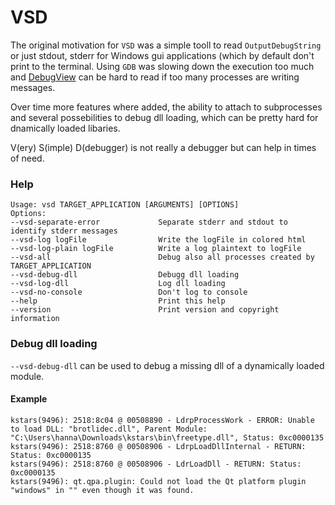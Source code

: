 # VSD
The original motivation for `VSD` was a simple tooll to read `OutputDebugString` or just stdout, stderr for Windows gui applications (which by default don't print to the terminal.
Using `GDB` was slowing down the execution too much and [DebugView](https://learn.microsoft.com/en-us/sysinternals/downloads/debugview) can be hard to read if too many processes are writing messages.

Over time more features where added, the ability to attach to subprocesses and several possebilities to debug dll loading, which can be pretty hard for dnamically loaded libaries.

V(ery) S(imple) D(debugger) is not really a debugger but can help in times of need.

### Help

```
Usage: vsd TARGET_APPLICATION [ARGUMENTS] [OPTIONS]
Options:
--vsd-separate-error             Separate stderr and stdout to identify stderr messages
--vsd-log logFile                Write the logFile in colored html
--vsd-log-plain logFile          Write a log plaintext to logFile
--vsd-all                        Debug also all processes created by TARGET_APPLICATION
--vsd-debug-dll                  Debugg dll loading
--vsd-log-dll                    Log dll loading
--vsd-no-console                 Don't log to console
--help                           Print this help
--version                        Print version and copyright information
```

### Debug dll loading
`--vsd-debug-dll` can be used to debug a missing dll of a dynamically loaded module.

#### Example 
```
kstars(9496): 2518:8c04 @ 00508890 - LdrpProcessWork - ERROR: Unable to load DLL: "brotlidec.dll", Parent Module: "C:\Users\hanna\Downloads\kstars\bin\freetype.dll", Status: 0xc0000135
kstars(9496): 2518:8760 @ 00508906 - LdrpLoadDllInternal - RETURN: Status: 0xc0000135
kstars(9496): 2518:8760 @ 00508906 - LdrLoadDll - RETURN: Status: 0xc0000135
kstars(9496): qt.qpa.plugin: Could not load the Qt platform plugin "windows" in "" even though it was found.
